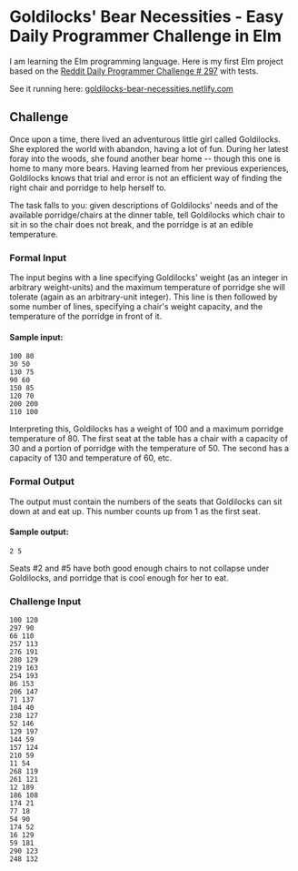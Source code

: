 # Goldilocks' Bear Necessities - Easy Daily Programmer Challenge in Elm

I am learning the Elm programming language. Here is my first Elm project based on the [Reddit Daily Programmer Challenge # 297](https://www.reddit.com/r/dailyprogrammer/comments/5bn0b7/20161107_challenge_291_easy_goldilocks_bear/) with tests.

See it running here: [goldilocks-bear-necessities.netlify.com](http://goldilocks-bear-necessities.netlify.com/)

## Challenge

Once upon a time, there lived an adventurous little girl called Goldilocks. She explored the world with abandon, having a lot of fun. During her latest foray into the woods, she found another bear home -- though this one is home to many more bears. Having learned from her previous experiences, Goldilocks knows that trial and error is not an efficient way of finding the right chair and porridge to help herself to.

The task falls to you: given descriptions of Goldilocks' needs and of the available porridge/chairs at the dinner table, tell Goldilocks which chair to sit in so the chair does not break, and the porridge is at an edible temperature.

### Formal Input

The input begins with a line specifying Goldilocks' weight (as an integer in arbitrary weight-units) and the maximum temperature of porridge she will tolerate (again as an arbitrary-unit integer). This line is then followed by some number of lines, specifying a chair's weight capacity, and the temperature of the porridge in front of it.

#### Sample input:

```
100 80
30 50
130 75
90 60
150 85
120 70
200 200
110 100
```

Interpreting this, Goldilocks has a weight of 100 and a maximum porridge temperature of 80. The first seat at the table has a chair with a capacity of 30 and a portion of porridge with the temperature of 50. The second has a capacity of 130 and temperature of 60, etc.

### Formal Output

The output must contain the numbers of the seats that Goldilocks can sit down at and eat up. This number counts up from 1 as the first seat.

#### Sample output:
```
2 5
```

Seats #2 and #5 have both good enough chairs to not collapse under Goldilocks, and porridge that is cool enough for her to eat.


### Challenge Input
```
100 120
297 90
66 110
257 113
276 191
280 129
219 163
254 193
86 153
206 147
71 137
104 40
238 127
52 146
129 197
144 59
157 124
210 59
11 54
268 119
261 121
12 189
186 108
174 21
77 18
54 90
174 52
16 129
59 181
290 123
248 132
```
